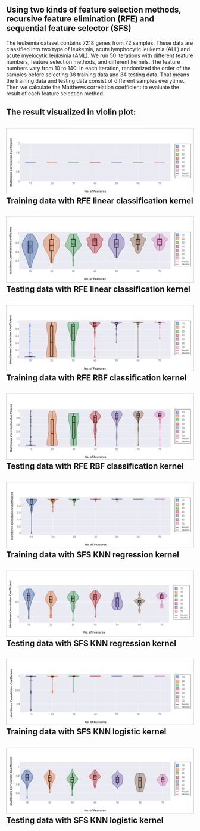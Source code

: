 ## Using two kinds of feature selection methods, recursive feature elimination (RFE) and sequential feature selector (SFS)   
The leukemia dataset contains 7218 genes from 72 samples. These data are classified into two type of leukemia, acute 
lymphocytic leukemia (ALL) and acute myelocytic leukemia (AML).
We run 50 iterations with different feature numbers, feature selection methods, and different kernels. 
The feature numbers vary from 10 to 140. In each iteration, randomized the order of the samples before selecting 
38 training data and 34 testing data.  That means the training data and testing data consist of different samples 
everytime. Then we calculate the Matthews correlation coefficient to evaluate the result of each feature selection method.
## The result visualized in violin plot:
![01](https://github.com/ElektrischesSchaf/Leukemia_prediction_with_SVM/blob/master/violin_plot/Training_RFE_Linear_Classification_Kernel.PNG)  
Training data with RFE linear classification kernel
---
![02](https://github.com/ElektrischesSchaf/Leukemia_prediction_with_SVM/blob/master/violin_plot/Testing_RFE_Linear_Classification_Kernel.PNG)
Testing data with RFE linear classification kernel
---
![03](https://github.com/ElektrischesSchaf/Leukemia_prediction_with_SVM/blob/master/violin_plot/Training_RFE_RBF_Classification_Kernel.PNG)
Training data with RFE RBF classification kernel
---
![04](https://github.com/ElektrischesSchaf/Leukemia_prediction_with_SVM/blob/master/violin_plot/Testing_RFE_RBF_Classification_Kernel.PNG)
Testing data with RFE RBF classification kernel
---
![05](https://github.com/ElektrischesSchaf/Leukemia_prediction_with_SVM/blob/master/violin_plot/Training_SFS_KNN_Regression_Kernel.PNG)
Training data with SFS KNN regression kernel
---
![06](https://github.com/ElektrischesSchaf/Leukemia_prediction_with_SVM/blob/master/violin_plot/Testing_SFS_KNN_Regression_Kernel.PNG)
Testing data with SFS KNN regression kernel
---
![07](https://github.com/ElektrischesSchaf/Leukemia_prediction_with_SVM/blob/master/violin_plot/Training_SFS_Logistic_Regression_Kernel.PNG)
Training data with SFS KNN logistic kernel
---
![08](https://github.com/ElektrischesSchaf/Leukemia_prediction_with_SVM/blob/master/violin_plot/Testing_SFS_Logistic_Regression_Kernel.PNG)
Testing data with SFS KNN logistic kernel
---